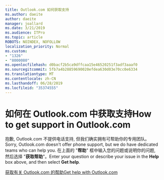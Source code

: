 ```yaml
---
title: Outlook.com 如何获取支持
ms.author: daeite
author: daeite
manager: joallard
ms.date: 3/21/2019
ms.audience: ITPro
ms.topic: article
ROBOTS: NOINDEX, NOFOLLOW
localization_priority: Normal
ms.custom:
- "1326"
- "8000080"
ms.openlocfilehash: d0bacf2b5ca9dffcaa15e46520251f3adf3aaaf0
ms.sourcegitcommit: 5fb7a4b28859690020efdea630d03e70cc0e6334
ms.translationtype: MT
ms.contentlocale: zh-CN
ms.lasthandoff: 06/28/2019
ms.locfileid: "35374555"
---
```

# <a name="how-to-get-support-in-outlookcom"></a><span data-ttu-id="e35b5-102">如何在 Outlook.com 中获取支持</span><span class="sxs-lookup"><span data-stu-id="e35b5-102">How to get support in Outlook.com</span></span>

<span data-ttu-id="e35b5-103">抱歉, Outlook.com 不提供电话支持, 但我们确实拥有可帮助你的专用团队。</span><span class="sxs-lookup"><span data-stu-id="e35b5-103">Sorry, Outlook.com doesn't offer phone support, but we do have dedicated teams who can help you.</span></span>
<span data-ttu-id="e35b5-104">在上面的 "**帮助**" 框中输入您的问题或说明你的问题, 然后选择 "**获取帮助**"。</span><span class="sxs-lookup"><span data-stu-id="e35b5-104">Enter your question or describe your issue in the **Help** box above, and then select **Get help**.</span></span>

[<span data-ttu-id="e35b5-105">获取有关 Outlook.com 的帮助</span><span class="sxs-lookup"><span data-stu-id="e35b5-105">Get help with Outlook.com</span></span>](https://support.office.com/article/40676ad0-c831-45ac-a023-5be633be798d)
